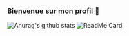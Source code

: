 ### Bienvenue sur mon profil 👋

![Anurag's github stats](https://github-readme-stats.vercel.app/api?username=IceroDev&theme=radical&show_icons=true&locale=fr&count_private=true)
![ReadMe Card](https://github-readme-stats.vercel.app/api/top-langs/?username=IceroDev&layout=compact)
